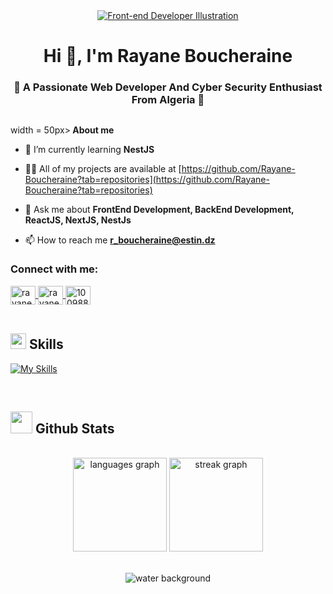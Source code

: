 <div align="center">
  <a href="https://miro.medium.com/v2/resize:fit:1400/0*bLmYSRwp0jbtk_1z">
    <img src="https://miro.medium.com/v2/resize:fit:1400/0*bLmYSRwp0jbtk_1z" alt="Front-end Developer Illustration">
  </a>
</div>


<h1 align="center">Hi 👋, I'm Rayane Boucheraine</h1>
<h3 align="center">🚀 A Passionate Web Developer And Cyber Security Enthusiast From Algeria 🚀</h3>

##
width = 50px><b> **About me**</b>

- 🌱 I’m currently learning **NestJS**

- 👨‍💻 All of my projects are available at [https://github.com/Rayane-Boucheraine?tab=repositories](https://github.com/Rayane-Boucheraine?tab=repositories)

- 💬 Ask me about **FrontEnd Development, BackEnd Development, ReactJS, NextJS, NestJs**

- 📫 How to reach me **[r_boucheraine@estin.dz](mailto:r_boucheraine@estin.dz)**
<h3 align="left">Connect with me:</h3>
<div align="left">
  <a href="https://linkedin.com/in/rayane-boucheraine" target="blank">
    <img align="center" src="https://raw.githubusercontent.com/rahuldkjain/github-profile-readme-generator/master/src/images/icons/Social/linked-in-alt.svg" alt="rayane-boucheraine" height="30" width="40" />
  </a>
  <a href="https://instagram.com/rayane_boucheraine" target="blank">
    <img align="center" src="https://raw.githubusercontent.com/rahuldkjain/github-profile-readme-generator/master/src/images/icons/Social/instagram.svg" alt="rayane_boucheraine" height="30" width="40" />
  </a>
  <a href="https://discord.gg/1009885392339730453" target="blank">
    <img align="center" src="https://raw.githubusercontent.com/rahuldkjain/github-profile-readme-generator/master/src/images/icons/Social/discord.svg" alt="1009885392339730453" height="30" width="40" />
  </a>
</div>

<br>

## <img src="https://media2.giphy.com/media/QssGEmpkyEOhBCb7e1/giphy.gif?cid=ecf05e47a0n3gi1bfqntqmob8g9aid1oyj2wr3ds3mg700bl&rid=giphy.gif" width ="25"><b> Skills</b>


<p align="left">
  <a href="https://skillicons.dev">
    <img src="https://skillicons.dev/icons?i=js,typescript,html,css,scss,tailwindcss,bootstrap,react,redux,nextjs,express,nestjs,mongodb,mysql,jest,wasm,c,java,python,vscode,vite,git,linux,docker,bash,nginx,figma" alt="My Skills" />
  </a>
</p>
<br />

## <img src="https://media.giphy.com/media/iY8CRBdQXODJSCERIr/giphy.gif" width="35"><b> Github Stats </b>
<br>


<div align="center">

<div align="center">
  <img src="https://github-readme-stats.vercel.app/api/top-langs?username=Rayane-Boucheraine&locale=en&hide_title=false&layout=compact&card_width=320&langs_count=5&theme=dracula&hide_border=false&order=2" height="150" alt="languages graph"  />
  <img src="https://streak-stats.demolab.com?user=Rayane-Boucheraine&locale=en&mode=daily&theme=dracula&hide_border=false&border_radius=5&order=3" height="150" alt="streak graph"  />
</div>

</div>
<br>
<p align="center"><img  src="https://raw.githubusercontent.com/Trilokia/Trilokia/379277808c61ef204768a61bbc5d25bc7798ccf1/bottom_header.svg" alt="water background"></p>

